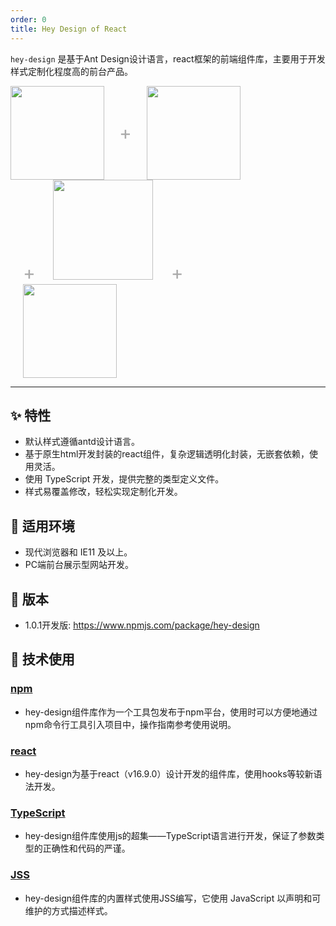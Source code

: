 ```yaml
---
order: 0
title: Hey Design of React
---
```


`hey-design` 是基于Ant Design设计语言，react框架的前端组件库，主要用于开发样式定制化程度高的前台产品。

<div class="pic-plus">
  <img width="150" src="https://hey-design.oss-cn-beijing.aliyuncs.com/icon.png"/>
  <span>+</span>
  <img width="150" src="https://hey-design.oss-cn-beijing.aliyuncs.com/icon-antd.svg" />
  <span>+<span>
  <img width="160" src="https://hey-design.oss-cn-beijing.aliyuncs.com/icon-react.svg"/>
  <span>+<span>
  <img width="150" src="https://hey-design.oss-cn-beijing.aliyuncs.com/icon-jss.ico" />
</div>

<style>
.pic-plus > * {
  display: inline-block !important;
  vertical-align: middle;
}
.pic-plus span {
  font-size: 30px;
  color: #aaa;
  margin: 0 20px;
}
</style>

---

## ✨ 特性

- 默认样式遵循antd设计语言。
- 基于原生html开发封装的react组件，复杂逻辑透明化封装，无嵌套依赖，使用灵活。
- 使用 TypeScript 开发，提供完整的类型定义文件。
- 样式易覆盖修改，轻松实现定制化开发。

## 🏡 适用环境

- 现代浏览器和 IE11 及以上。
- PC端前台展示型网站开发。

## 📑 版本

- 1.0.1开发版: <https://www.npmjs.com/package/hey-design>

## 🚀 技术使用

### [npm](https://www.npmjs.com/package/hey-design)

- hey-design组件库作为一个工具包发布于npm平台，使用时可以方便地通过npm命令行工具引入项目中，操作指南参考使用说明。

### [react](https://react.docschina.org/)

- hey-design为基于react（v16.9.0）设计开发的组件库，使用hooks等较新语法开发。

### [TypeScript](https://www.tslang.cn/)

- hey-design组件库使用js的超集——TypeScript语言进行开发，保证了参数类型的正确性和代码的严谨。

### [JSS](https://cssinjs.org/?v=v10.1.1)

- hey-design组件库的内置样式使用JSS编写，它使用 JavaScript 以声明和可维护的方式描述样式。
